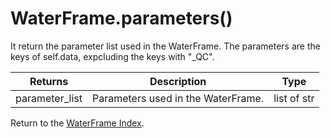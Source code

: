 # WaterFrame.parameters()

It return the parameter list used in the WaterFrame. The parameters are the keys of self.data, expcluding the keys  with "_QC".

Returns | Description | Type
--- | --- | ---
parameter_list | Parameters used in the WaterFrame. | list of str

Return to the [WaterFrame Index](index_waterframe.md).
